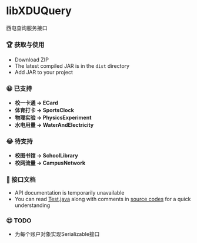 # libXDUQuery
西电查询服务接口

### 🏆 获取与使用
- Download ZIP
- The latest compiled JAR is in the `dist` directory
- Add JAR to your project

### 😀 已支持
- **校一卡通 -> ECard**
- **体育打卡 -> SportsClock**
- **物理实验 -> PhysicsExperiment**
- **水电用量 -> WaterAndElectricity**

### 😂 待支持
- **校图书馆 -> SchoolLibrary**
- **校网流量 -> CampusNetwork**

### 📜 接口文档
- API documentation is temporarily unavailable
- You can read [Test.java](https://github.com/hwding/libXDUQuery/blob/master/src/com/amastigote/xdu/query/test/Test.java) along with comments in [source codes](https://github.com/hwding/libXDUQuery/tree/master/src/com/amastigote/xdu/query/module) for a quick understanding

### 😍 TODO
- 为每个账户对象实现Serializable接口
